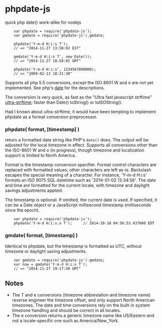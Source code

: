 phpdate-js
==========

quick php date() work-alike for nodejs

        var phpdate = require('phpdate-js');
        var gmdate = require('phpdate-js').gmdate;

        phpdate('Y-m-d H:i:s T');
        // => "2014-11-27 13:58:02 EST"

        gmdate('Y-m-d H:i:s T', new Date());
        // => "2014-11-27 18:58:02 GMT"

        phpdate('Y-m-d H:i:s', 1234567890000);
        // => "2009-02-13 18:31:30"

Supports all php 5.5 conversions, except the ISO 8601 W and o are not yet
implemented.  See php's [date](http://php.net/manual/en/function.date.php) for
the descriptions.

The conversion is very quick, as fast as the "Ultra fast javascript strftime"
[ultra-strftime](http://npmjs.org/package/ultra-strftime); faster than
Date() toString() or toISOString().

Had I known about ultra-strftime, it would have been tempting to implement
phpdate as a format conversion preprocessor.

### phpdate( format, [timestamp] )

return a formatted date string like PHP's `date()` does.  The output will be
adjusted for the local timezone in effect.  Supports all conversions other
than the ISO-8601 W and o (in progress), though timezone and localization
support is limited to North America.

Format is the timestamp conversion specifier.  Format control characters are
replaced with formatted values; other characters are left as-is.  Backslash
escapes the special meaning of a character.  For instance, 'Y-m-d H:i:s'
formats an ISO 9075 SQL datetime such as '2014-01-02 12:34:56'.  The date
and time are formatted for the current locale, with timezone and daylight
savings adjustments applied.

The timestamp is optional.  If omitted, the current date is used.  If
specified, it can be a Date object or a JavaScript millisecond timestamp
(milliseconds since the epoch).

        var phpdate = require('phpdate-js');
        phpdate('Y-m-d H:i:s.u T');     // 2014-10-18 04:56:53.437000 EDT

### gmdate( format, [timestamp] )

Identical to phpdate, but the timestamp is formatted as UTC, without timezone
or daylight saving adjustments.

        var gmdate = require('phpdate-js').gmdate;
        var now = gmdate('Y-m-d H:i:s T');
        // => "2014-11-27 19:17:50 GMT"

Notes
-----

- The T and e conversions (timezone abbreviation and timezone name) reverse
  engineer the timezone offset, and only support North American timezones.  The
  date and time conversions rely on the built-in system timezone handling and
  should be correct in all locales.
- The e conversion returns a generic timezone name like US/Eastern and not
  a locale-specific one such as America/New_York.

